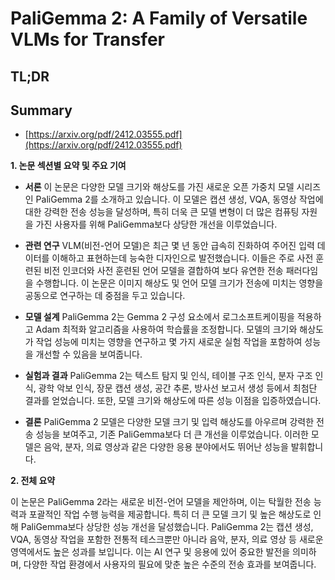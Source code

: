 # PaliGemma 2: A Family of Versatile VLMs for Transfer
## TL;DR
## Summary
- [https://arxiv.org/pdf/2412.03555.pdf](https://arxiv.org/pdf/2412.03555.pdf)

**1. 논문 섹션별 요약 및 주요 기여**

- **서론**
  이 논문은 다양한 모델 크기와 해상도를 가진 새로운 오픈 가중치 모델 시리즈인 PaliGemma 2를 소개하고 있습니다. 이 모델은 캡션 생성, VQA, 동영상 작업에 대한 강력한 전송 성능을 달성하며, 특히 더욱 큰 모델 변형이 더 많은 컴퓨팅 자원을 가진 사용자를 위해 PaliGemma보다 상당한 개선을 이루었습니다.

- **관련 연구**
  VLM(비전-언어 모델)은 최근 몇 년 동안 급속히 진화하여 주어진 입력 데이터를 이해하고 표현하는데 능숙한 디자인으로 발전했습니다. 이들은 주로 사전 훈련된 비전 인코더와 사전 훈련된 언어 모델을 결합하여 보다 유연한 전송 패러다임을 수행합니다. 이 논문은 이미지 해상도 및 언어 모델 크기가 전송에 미치는 영향을 공동으로 연구하는 데 중점을 두고 있습니다.

- **모델 설계**
  PaliGemma 2는 Gemma 2 구성 요소에서 로그소프트케이핑을 적용하고 Adam 최적화 알고리즘을 사용하여 학습률을 조정합니다. 모델의 크기와 해상도가 작업 성능에 미치는 영향을 연구하고 몇 가지 새로운 실험 작업을 포함하여 성능을 개선할 수 있음을 보여줍니다.

- **실험과 결과**
  PaliGemma 2는 텍스트 탐지 및 인식, 테이블 구조 인식, 분자 구조 인식, 광학 악보 인식, 장문 캡션 생성, 공간 추론, 방사선 보고서 생성 등에서 최첨단 결과를 얻었습니다. 또한, 모델 크기와 해상도에 따른 성능 이점을 입증하였습니다.

- **결론**
  PaliGemma 2 모델은 다양한 모델 크기 및 입력 해상도를 아우르며 강력한 전송 성능을 보여주고, 기존 PaliGemma보다 더 큰 개선을 이루었습니다. 이러한 모델은 음악, 분자, 의료 영상과 같은 다양한 응용 분야에서도 뛰어난 성능을 발휘합니다.

**2. 전체 요약**

이 논문은 PaliGemma 2라는 새로운 비전-언어 모델을 제안하며, 이는 탁월한 전송 능력과 포괄적인 작업 수행 능력을 제공합니다. 특히 더 큰 모델 크기 및 높은 해상도로 인해 PaliGemma보다 상당한 성능 개선을 달성했습니다. PaliGemma 2는 캡션 생성, VQA, 동영상 작업을 포함한 전통적 테스크뿐만 아니라 음악, 분자, 의료 영상 등 새로운 영역에서도 높은 성과를 보입니다. 이는 AI 연구 및 응용에 있어 중요한 발전을 의미하며, 다양한 작업 환경에서 사용자의 필요에 맞춘 높은 수준의 전송 효과를 보여줍니다.